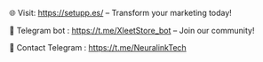 🌐 Visit: https://setupp.es/ – Transform your marketing today!

📱 Telegram bot : https://t.me/XleetStore_bot – Join our community!

📱 Contact Telegram : https://t.me/NeuralinkTech
